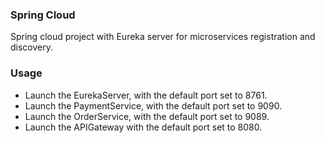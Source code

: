 ### Spring Cloud
Spring cloud project with Eureka server for microservices registration and discovery.

### Usage
* Launch the EurekaServer, with the default port set to 8761. 
* Launch the PaymentService, with the default port set to 9090. 
* Launch the OrderService, with the default port set to 9089. 
* Launch the APIGateway with the default port set to 8080. 
